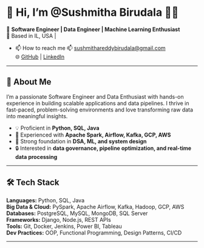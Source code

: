 # 👋 Hi, I’m @Sushmitha Birudala 👩‍💻
🎯 **Software Engineer | Data Engineer | Machine Learning Enthusiast**  
📍 Based in IL, USA |
- 📫 How to reach me 
📫 [sushmithareddybirudala@gmail.com](mailto:sushmithareddybirudala@gmail.com)  
🌐 [GitHub](https://github.com/Sushmi08B) | [LinkedIn](https://www.linkedin.com/in/sushbirudala362/)

---

## 👋 About Me

I’m a passionate Software Engineer and Data Enthusiast with hands-on experience in building scalable applications and data pipelines. I thrive in fast-paced, problem-solving environments and love transforming raw data into meaningful insights.

- 💡 Proficient in **Python, SQL, Java**
- 🚀 Experienced with **Apache Spark, Airflow, Kafka, GCP, AWS**
- 🧠 Strong foundation in **DSA, ML, and system design**
- 🔒 Interested in **data governance, pipeline optimization, and real-time data processing**

---

## 🛠️ Tech Stack

**Languages:** Python, SQL, Java  
**Big Data & Cloud:** PySpark, Apache Airflow, Kafka, Hadoop, GCP, AWS  
**Databases:** PostgreSQL, MySQL, MongoDB, SQL Server  
**Frameworks:** Django, Node.js, REST APIs  
**Tools:** Git, Docker, Jenkins, Power BI, Tableau  
**Dev Practices:** OOP, Functional Programming, Design Patterns, CI/CD  

---


